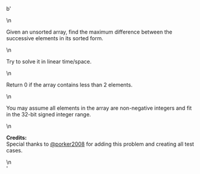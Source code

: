 b'<div class="question-description">\n<p><p>Given an unsorted array, find the maximum difference between the successive elements in its sorted form.</p>\n<p>Try to solve it in linear time/space.</p>\n<p>Return 0 if the array contains less than 2 elements.</p>\n<p>You may assume all elements in the array are non-negative integers and fit in the 32-bit signed integer range.</p>\n<p><b>Credits:</b><br/>Special thanks to <a href="https://oj.leetcode.com/discuss/user/porker2008">@porker2008</a> for adding this problem and creating all test cases.</p></p>\n</div>'